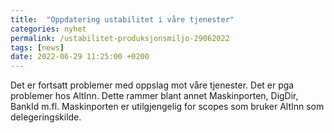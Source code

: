 ```yaml
---
title:  "Oppdatering ustabilitet i våre tjenester"
categories: nyhet
permalink: /ustabilitet-produksjonsmiljo-29062022
tags: [news]
date: 2022-06-29 11:25:00 +0200
---
```

Det er fortsatt problemer med oppslag mot våre tjenester. Det er pga problemer hos AltInn. Dette rammer blant annet Maskinporten, DigDir, BankId m.fl. Maskinporten er utilgjengelig for scopes som bruker AltInn som delegeringskilde.

